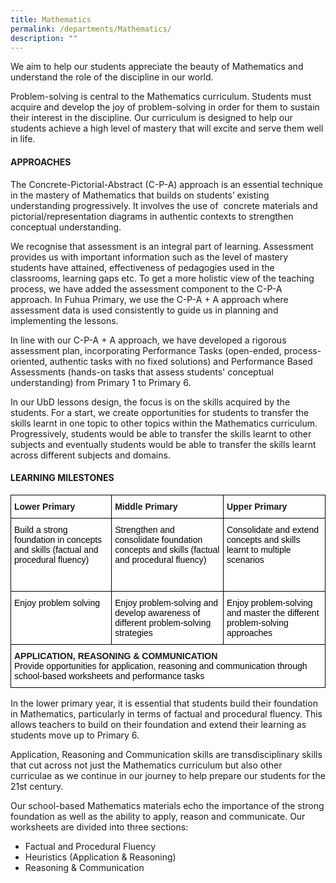 ```yaml
---
title: Mathematics
permalink: /departments/Mathematics/
description: ""
---
```

We aim to help our students appreciate the beauty of Mathematics and understand the role of the discipline in our world. 

  

Problem-solving is central to the Mathematics curriculum. Students must acquire and develop the joy of problem-solving in order for them to sustain their interest in the discipline. Our curriculum is designed to help our students achieve a high level of mastery that will excite and serve them well in life. 

  

#### **APPROACHES**


The Concrete-Pictorial-Abstract (C-P-A) approach is an essential technique in the mastery of Mathematics that builds on students’ existing understanding progressively. It involves the use of  concrete materials and pictorial/representation diagrams in authentic contexts to strengthen conceptual understanding.

  

We recognise that assessment is an integral part of learning. Assessment provides us with important information such as the level of mastery students have attained, effectiveness of pedagogies used in the classrooms, learning gaps etc. To get a more holistic view of the teaching process, we have added the assessment component to the C-P-A approach. In Fuhua Primary, we use the C-P-A + A approach where assessment data is used consistently to guide us in planning and implementing the lessons.

  

In line with our C-P-A + A approach, we have developed a rigorous assessment plan, incorporating Performance Tasks (open-ended, process-oriented, authentic tasks with no fixed solutions) and Performance Based Assessments (hands-on tasks that assess students' conceptual understanding) from Primary 1 to Primary 6.

  

In our UbD lessons design, the focus is on the skills acquired by the students. For a start, we create opportunities for students to transfer the skills learnt in one topic to other topics within the Mathematics curriculum. Progressively, students would be able to transfer the skills learnt to other subjects and eventually students would be able to transfer the skills learnt across different subjects and domains.

  

#### **LEARNING MILESTONES**


<style type="text/css">
.tg  {border-collapse:collapse;border-spacing:0;}
.tg td{border-color:black;border-style:solid;border-width:1px;font-family:Arial, sans-serif;font-size:14px;
  overflow:hidden;padding:10px 5px;word-break:normal;}
.tg th{border-color:black;border-style:solid;border-width:1px;font-family:Arial, sans-serif;font-size:14px;
  font-weight:normal;overflow:hidden;padding:10px 5px;word-break:normal;}
.tg .tg-dgl5{background-color:#FFF;font-weight:bold;text-align:left;vertical-align:top}
.tg .tg-ktyi{background-color:#FFF;text-align:left;vertical-align:top}
</style>
<table class="tg">
<thead>
  <tr>
    <th class="tg-dgl5">Lower Primary</th>
    <th class="tg-dgl5">Middle Primary</th>
    <th class="tg-dgl5">Upper Primary</th>
  </tr>
</thead>
<tbody>
  <tr>
    <td class="tg-ktyi"><span style="font-weight:normal;color:#000">Build a strong foundation in concepts and skills (factual and procedural fluency)</span><br><span style="font-weight:normal;color:#000"> </span></td>
    <td class="tg-ktyi"><span style="font-weight:normal;color:#000">Strengthen and consolidate foundation concepts and skills (factual and procedural fluency)</span><br><span style="font-weight:normal;color:#000"> </span><br><span style="font-weight:normal;color:#000"> </span></td>
    <td class="tg-ktyi"><span style="font-weight:normal;color:#000">Consolidate and extend concepts and skills learnt to multiple scenarios</span><br><span style="font-weight:normal;color:#000"> </span><br><span style="font-weight:normal;color:#000"> </span><br><span style="font-weight:normal;color:#000"> </span></td>
  </tr>
  <tr>
    <td class="tg-ktyi"><span style="font-weight:normal;color:#000">Enjoy problem solving</span></td>
    <td class="tg-ktyi"><span style="font-weight:normal;color:#000">Enjoy problem-solving and develop awareness of different problem-solving strategies</span></td>
    <td class="tg-ktyi"><span style="font-weight:normal;color:#000">Enjoy problem-solving and master the different problem-solving approaches</span></td>
  </tr>
  <tr>
    <td class="tg-dgl5" colspan="3">APPLICATION, REASONING &amp; COMMUNICATION<br><span style="font-weight:normal;color:#000">Provide opportunities for application, reasoning and communication through school-based worksheets and performance tasks</span></td>
  </tr>
</tbody>
</table>

  

In the lower primary year, it is essential that students build their foundation in Mathematics, particularly in terms of factual and procedural fluency. This allows teachers to build on their foundation and extend their learning as students move up to Primary 6. 

  

Application, Reasoning and Communication skills are transdisciplinary skills that cut across not just the Mathematics curriculum but also other curriculae as we continue in our journey to help prepare our students for the 21st century. 

  

Our school-based Mathematics materials echo the importance of the strong foundation as well as the ability to apply, reason and communicate. Our worksheets are divided into three sections:

*   Factual and Procedural Fluency
*   Heuristics (Application & Reasoning)
*   Reasoning & Communication